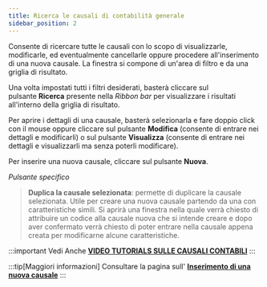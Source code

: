 ```yaml
---
title: Ricerca le causali di contabilità generale
sidebar_position: 2
---
```


Consente di ricercare tutte le causali con lo scopo di visualizzarle, modificarle, ed eventualmente cancellarle oppure procedere all'inserimento di una nuova causale. La finestra si compone di un'area di filtro e da una griglia di risultato.

Una volta impostati tutti i filtri desiderati, basterà cliccare sul pulsante **Ricerca** presente nella *Ribbon bar* per visualizzare i risultati all'interno della griglia di risultato.

Per aprire i dettagli di una causale, basterà selezionarla e fare doppio click con il mouse oppure cliccare sul pulsante **Modifica** (consente di entrare nei dettagli e modificarli) o sul pulsante **Visualizza** (consente di entrare nei dettagli e visualizzarli ma senza poterli modificare).

Per inserire una nuova causale, cliccare sul pulsante **Nuova**.

*Pulsante specifico*  

> **Duplica la causale selezionata**: permette di duplicare la causale selezionata.  Utile per creare una nuova causale partendo da una con caratteristiche simili. Si aprirà una finestra nella quale verrà chiesto di attribuire un codice alla causale nuova che si intende creare e dopo aver confermato verrà chiesto di poter entrare nella causale appena creata per modificarne alcune caratteristiche. 

:::important Vedi Anche
[**VIDEO TUTORIALS SULLE CAUSALI CONTABILI**](/docs/video/finance/intro.md)
:::

:::tip[Maggiori informazioni]
Consultare la pagina sull' [**Inserimento di una nuova causale**](/docs/configurations/tables/finance/ledger-records-templates/insert-ledger-records-templates)
:::
